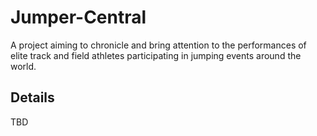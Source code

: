 # Jumper-Central

A project aiming to chronicle and bring attention to the performances of elite track and field athletes participating in jumping events around the world.

## Details
TBD
